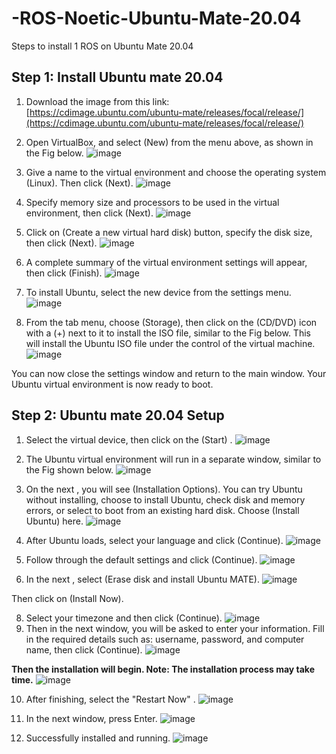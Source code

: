 # -ROS-Noetic-Ubuntu-Mate-20.04
Steps to install 1 ROS on Ubuntu Mate 20.04

## Step 1: Install Ubuntu mate 20.04

1. Download the image from this link: [https://cdimage.ubuntu.com/ubuntu-mate/releases/focal/release/](https://cdimage.ubuntu.com/ubuntu-mate/releases/focal/release/)

2. Open VirtualBox, and select (New) from the menu above, as shown in the Fig below.
![image](https://github.com/VAsmaaShaker/-ROS-Noetic-Ubuntu-Mate-20.04/assets/174564364/d5338c96-439c-42e8-af0b-0b9f801b2a67)

3. Give a name to the virtual environment and choose the operating system (Linux). Then click (Next).
![image](https://github.com/VAsmaaShaker/-ROS-Noetic-Ubuntu-Mate-20.04/assets/174564364/9597a62d-9bec-4042-8749-7855bc5421b8)


4. Specify memory size and processors to be used in the virtual environment, then click (Next).
![image](https://github.com/VAsmaaShaker/-ROS-Noetic-Ubuntu-Mate-20.04/assets/174564364/6d7c9391-9a34-44fb-acb3-b09e845cd02d)

5. Click on (Create a new virtual hard disk) button, specify the disk size, then click (Next).
![image](https://github.com/VAsmaaShaker/-ROS-Noetic-Ubuntu-Mate-20.04/assets/174564364/27abb5a9-550f-4b5e-ae97-d380ba6416d2)

6. A complete summary of the virtual environment settings will appear, then click (Finish).
![image](https://github.com/VAsmaaShaker/-ROS-Noetic-Ubuntu-Mate-20.04/assets/174564364/2f67fb01-4c0b-48bc-86a2-9bb4cca691f7)

7. To install Ubuntu, select the new device from the settings menu.
![image](https://github.com/VAsmaaShaker/-ROS-Noetic-Ubuntu-Mate-20.04/assets/174564364/60daeb30-3293-4069-9de0-aa23f110f084)

8. From the tab menu, choose (Storage), then click on the (CD/DVD) icon with a (+) next to it to install the ISO file, similar to the Fig below. This will install the Ubuntu ISO file under the control of the virtual machine.
![image](https://github.com/VAsmaaShaker/-ROS-Noetic-Ubuntu-Mate-20.04/assets/174564364/4b46827c-303c-4062-b03f-c209ae7e594e)

You can now close the settings window and return to the main window. Your Ubuntu virtual environment is now ready to boot.

## Step 2:  Ubuntu mate 20.04 Setup
1. Select the virtual device, then click on the (Start) .
![image](https://github.com/VAsmaaShaker/-ROS-Noetic-Ubuntu-Mate-20.04/assets/174564364/a38cc081-5e77-427f-af5b-c8ec01cbc534)

2. The Ubuntu virtual environment will run in a separate window, similar to the Fig shown below.
![image](https://github.com/VAsmaaShaker/-ROS-Noetic-Ubuntu-Mate-20.04/assets/174564364/07b649b7-1a8f-4bef-acd4-b9f487791a86)

3. On the next , you will see (Installation Options). You can try Ubuntu without installing, choose to install Ubuntu, check disk and memory errors, or select to boot from an existing hard disk. Choose (Install Ubuntu) here.
![image](https://github.com/VAsmaaShaker/-ROS-Noetic-Ubuntu-Mate-20.04/assets/174564364/8300fb13-010a-4aeb-b3de-57c6308c435f)

4. After Ubuntu loads, select your language and click (Continue).
![image](https://github.com/VAsmaaShaker/-ROS-Noetic-Ubuntu-Mate-20.04/assets/174564364/096ff7df-f011-4d0f-b881-9407c96250ba)

5. Follow through the default settings and click (Continue).
![image](https://github.com/VAsmaaShaker/-ROS-Noetic-Ubuntu-Mate-20.04/assets/174564364/e2d4478b-0d07-49b4-90fa-eb3887bc9f41)

6. In the next , select (Erase disk and install Ubuntu MATE).
![image](https://github.com/VAsmaaShaker/-ROS-Noetic-Ubuntu-Mate-20.04/assets/174564364/a1dade26-8cf0-466d-924c-f8551dd0a805)

Then click on (Install Now).

8. Select your timezone and then click (Continue).
![image](https://github.com/VAsmaaShaker/-ROS-Noetic-Ubuntu-Mate-20.04/assets/174564364/1f676852-e548-4276-80eb-0f5fbf410494)
9. Then in the next window, you will be asked to enter your information. Fill in the required details such as: username, password, and computer name, then click (Continue).
![image](https://github.com/VAsmaaShaker/-ROS-Noetic-Ubuntu-Mate-20.04/assets/174564364/24ddfe99-544f-4644-bd84-4bfc8c68fb49)

**Then the installation will begin. Note: The installation process may take time.**
![image](https://github.com/VAsmaaShaker/-ROS-Noetic-Ubuntu-Mate-20.04/assets/174564364/f98d6d9e-fd06-43c8-8ec2-d10cb5614150)

10. After finishing, select the "Restart Now" .
   ![image](https://github.com/VAsmaaShaker/-ROS-Noetic-Ubuntu-Mate-20.04/assets/174564364/c7d20ddf-5ba5-4220-b802-60e075d2bc06)

11. In the next window, press Enter.
![image](https://github.com/VAsmaaShaker/-ROS-Noetic-Ubuntu-Mate-20.04/assets/174564364/6bfbafe1-3205-4ae9-bdc6-024a02b22442)

12. Successfully installed and running.
![image](https://github.com/VAsmaaShaker/-ROS-Noetic-Ubuntu-Mate-20.04/assets/174564364/63cdd8e2-65ea-4e0b-b894-2705eb925b9b)

